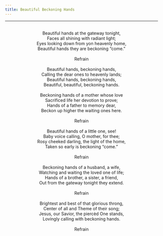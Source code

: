 ```yaml
---
title: Beautiful Beckoning Hands
---
```


---
<center>
<br/>
Beautiful hands at the gateway tonight,<br/>
Faces all shining with radiant light;<br/>
Eyes looking down from yon heavenly home,<br/>
Beautiful hands they are beckoning “come.”<br/>
<br/>
Refrain<br/>
<br/>
Beautiful hands, beckoning hands,<br/>
Calling the dear ones to heavenly lands;<br/>
Beautiful hands, beckoning hands,<br/>
Beautiful, beautiful, beckoning hands.<br/>
<br/>
Beckoning hands of a mother whose love<br/>
Sacrificed life her devotion to prove;<br/>
Hands of a father to memory dear,<br/>
Beckon up higher the waiting ones here.<br/>
<br/>
Refrain<br/>
<br/>
Beautiful hands of a little one, see!<br/>
Baby voice calling, O mother, for thee;<br/>
Rosy cheeked darling, the light of the home,<br/>
Taken so early is beckoning “come.”<br/>
<br/>
Refrain<br/>
<br/>
Beckoning hands of a husband, a wife,<br/>
Watching and waiting the loved one of life;<br/>
Hands of a brother, a sister, a friend,<br/>
Out from the gateway tonight they extend.<br/>
<br/>
Refrain<br/>
<br/>
Brightest and best of that glorious throng,<br/>
Center of all and Theme of their song;<br/>
Jesus, our Savior, the piercèd One stands,<br/>
Lovingly calling with beckoning hands.<br/>
<br/>
Refrain<br/>

</center>